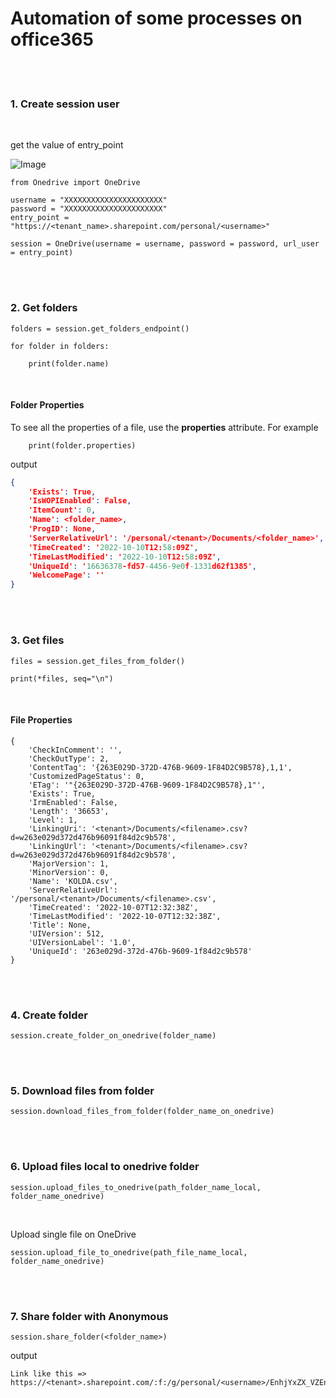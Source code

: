 # **Automation of some processes on office365**

<br></br>


### 1.   **Create session user**

<br>

get the value of entry_point

![Image](./capture.png)

```
from Onedrive import OneDrive

username = "XXXXXXXXXXXXXXXXXXXXXX"
password = "XXXXXXXXXXXXXXXXXXXXXX"
entry_point = "https://<tenant_name>.sharepoint.com/personal/<username>"

session = OneDrive(username = username, password = password, url_user = entry_point)
```

<br></br>


### 2.   **Get folders**

```
folders = session.get_folders_endpoint()

for folder in folders:  

    print(folder.name)
```

<br>

#### Folder Properties 

To see all the properties of a file, use the **properties** attribute. 
For example 

``` 
    print(folder.properties) 
```

output

``` json
{
    'Exists': True,
    'IsWOPIEnabled': False,
    'ItemCount': 0,
    'Name': <folder_name>,
    'ProgID': None,
    'ServerRelativeUrl': '/personal/<tenant>/Documents/<folder_name>',
    'TimeCreated': '2022-10-10T12:58:09Z',
    'TimeLastModified': '2022-10-10T12:58:09Z',
    'UniqueId': '16636378-fd57-4456-9e0f-1331d62f1385',
    'WelcomePage': ''
}
```

<br></br>

### 3.   **Get files**

```
files = session.get_files_from_folder()

print(*files, seq="\n")
```

<br>

#### **File Properties**

```
{
    'CheckInComment': '',
    'CheckOutType': 2,
    'ContentTag': '{263E029D-372D-476B-9609-1F84D2C9B578},1,1',
    'CustomizedPageStatus': 0,
    'ETag': '"{263E029D-372D-476B-9609-1F84D2C9B578},1"',
    'Exists': True,
    'IrmEnabled': False,
    'Length': '36653',
    'Level': 1,
    'LinkingUri': '<tenant>/Documents/<filename>.csv?d=w263e029d372d476b96091f84d2c9b578',
    'LinkingUrl': '<tenant>/Documents/<filename>.csv?d=w263e029d372d476b96091f84d2c9b578',
    'MajorVersion': 1,
    'MinorVersion': 0,
    'Name': 'KOLDA.csv',
    'ServerRelativeUrl': '/personal/<tenant>/Documents/<filename>.csv',
    'TimeCreated': '2022-10-07T12:32:38Z',
    'TimeLastModified': '2022-10-07T12:32:38Z',
    'Title': None,
    'UIVersion': 512,
    'UIVersionLabel': '1.0',
    'UniqueId': '263e029d-372d-476b-9609-1f84d2c9b578'
}
```


<br></br>

### 4.   **Create folder**

```
session.create_folder_on_onedrive(folder_name)
```


<br></br>

### 5.   **Download files from folder**

```
session.download_files_from_folder(folder_name_on_onedrive)
```

<br></br>

### 6.   **Upload files local to onedrive folder**

```
session.upload_files_to_onedrive(path_folder_name_local, folder_name_onedrive)
```
<br>

Upload single file on OneDrive

```
session.upload_file_to_onedrive(path_file_name_local, folder_name_onedrive)
```

<br></br>

### 7.   **Share folder with Anonymous**

```
session.share_folder(<folder_name>)
```

output

```
Link like this => https://<tenant>.sharepoint.com/:f:/g/personal/<username>/EnhjYxZX_VZEng8TMdYvE4UB78vdTFHSEs3vc5FgqQ1A8Q
```